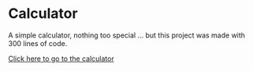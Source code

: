 # Calculator 

A simple calculator, nothing too special ... but this project was made with 300 lines of code.

[Click here to go to the calculator](https://anipati2.github.io/calculator/)
